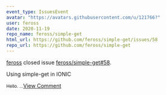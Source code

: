 ```yaml
---
event_type: IssuesEvent
avatar: "https://avatars.githubusercontent.com/u/121766?"
user: feross
date: 2020-11-19
repo_name: feross/simple-get
html_url: https://github.com/feross/simple-get/issues/58
repo_url: https://github.com/feross/simple-get
---
```


<a href='https://github.com/feross' target='_blank'>feross</a> closed issue <a href='https://github.com/feross/simple-get/issues/58' target='_blank'>feross/simple-get#58</a>.

<p>Using simple-get in IONIC</p><small>Hello....</small><a href='https://github.com/feross/simple-get/issues/58' target='_blank'>View Comment</a>